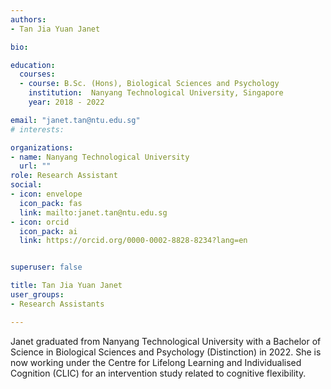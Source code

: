 ```yaml
---
authors:
- Tan Jia Yuan Janet

bio: 

education:
  courses:
  - course: B.Sc. (Hons), Biological Sciences and Psychology
    institution:  Nanyang Technological University, Singapore
    year: 2018 - 2022

email: "janet.tan@ntu.edu.sg"
# interests:

organizations:
- name: Nanyang Technological University
  url: ""
role: Research Assistant
social:
- icon: envelope
  icon_pack: fas
  link: mailto:janet.tan@ntu.edu.sg
- icon: orcid
  icon_pack: ai
  link: https://orcid.org/0000-0002-8828-8234?lang=en


superuser: false

title: Tan Jia Yuan Janet
user_groups:
- Research Assistants

---
```


Janet graduated from Nanyang Technological University with a Bachelor of Science in Biological Sciences and Psychology (Distinction) in 2022. She is now working under the Centre for Lifelong Learning and Individualised Cognition (CLIC) for an intervention study related to cognitive flexibility. 
